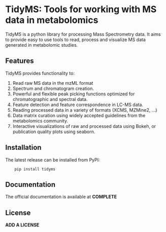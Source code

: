 TidyMS: Tools for working with MS data in metabolomics
======================================================

TidyMS is a python library for processing Mass Spectrometry data. It aims to
provide easy to use tools to read, process and visualize MS data generated in
metabolomic studies.

Features
--------

TidyMS provides functionality to:

1. Read raw MS data in the mzML format
2. Spectrum and chromatogram creation.
3. Powerful and flexible peak picking functions optimized for chromatographic
   and spectral data.
4. Feature detection and feature correspondence in LC-MS data.
5. Reading processed data in a variety of formats (XCMS, MZMine2, ...)
5. Data matrix curation using widely accepted guidelines from the metabolomics
   community.
6. Interactive visualizations of raw and processed data using Bokeh, or
   publication quality plots using seaborn.

Installation
------------

The latest release can be installed from PyPI:

```
    pip install tidyms
```

Documentation
-------------

The official documentation is available at **COMPLETE**

License
-------

**ADD A LICENSE**

